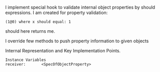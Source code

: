 I implement special hook to validate internal object properties by should expressions. I am created for property validation:
	
	(1@0) where x should equal: 1

should here returns me.

I override few methods to push property information to given objects  	

Internal Representation and Key Implementation Points.

    Instance Variables
	receiver:		<SpecOfObjectProperty>
